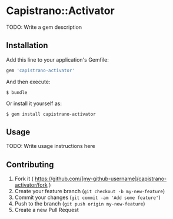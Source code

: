 # Capistrano::Activator

TODO: Write a gem description

## Installation

Add this line to your application's Gemfile:

```ruby
gem 'capistrano-activator'
```

And then execute:

    $ bundle

Or install it yourself as:

    $ gem install capistrano-activator

## Usage

TODO: Write usage instructions here

## Contributing

1. Fork it ( https://github.com/[my-github-username]/capistrano-activator/fork )
2. Create your feature branch (`git checkout -b my-new-feature`)
3. Commit your changes (`git commit -am 'Add some feature'`)
4. Push to the branch (`git push origin my-new-feature`)
5. Create a new Pull Request

